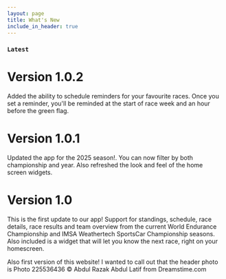 ```yaml
---
layout: page
title: What's New
include_in_header: true
---
```




### `Latest`
# **Version 1.0.2**
Added the ability to schedule reminders for your favourite races. Once you set a reminder, you'll be reminded at the start of race week
and an hour before the green flag.

# **Version 1.0.1**
Updated the app for the 2025 season!. You can now filter by both championship and year. Also refreshed the look and feel of the 
home screen widgets. 

# **Version 1.0**
This is the first update to our app!  Support for standings, schedule, race details, race results and team overview from the current World Endurance Championship and IMSA Weathertech SportsCar Championship seasons. Also included is a widget that will let you know the next race, right on your homescreen.

Also first version of this website!  I wanted to call out that the header photo is Photo 225536436 © Abdul Razak Abdul Latif from Dreamstime.com

<br>
